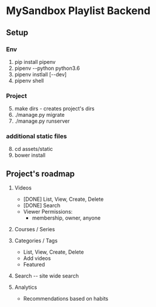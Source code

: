# MySandbox Playlist Backend

## Setup

### Env
1. pip install pipenv
2. pipenv --python python3.6
3. pipenv instlall [--dev]
4. pipenv shell

### Project
5. make dirs - creates project's dirs
6. ./manage.py migrate
7. ./manage.py runserver

### additional static files
8. cd assets/static
9. bower install


## Project's roadmap
1. Videos
    - [DONE] List, View, Create, Delete
    - [DONE] Search
    - Viewer Permissions:
        - membership, owner, anyone
        
2. Courses / Series

3. Categories / Tags
    - List, View, Create, Delete
    - Add videos
    - Featured

4. Search -- site wide search

5. Analytics
    - Recommendations based on habits
